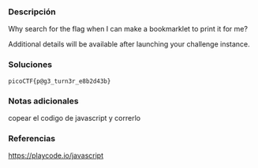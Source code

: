 ### Descripción 
Why search for the flag when I can make a bookmarklet to print it for me?

Additional details will be available after launching your challenge instance.

### Soluciones


```
picoCTF{p@g3_turn3r_e8b2d43b}
```
### Notas adicionales 
copear el codigo de javascript y correrlo

### Referencias 
https://playcode.io/javascript
